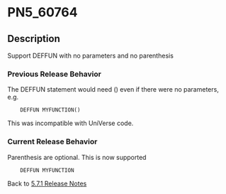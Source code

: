 # PN5_60764

<PageHeader />

## Description

Support DEFFUN with no parameters and no parenthesis

### Previous Release Behavior

The DEFFUN statement would need () even if there were no parameters, e.g.

```
    DEFFUN MYFUNCTION()
```

This was incompatible with UniVerse code.

### Current Release Behavior

Parenthesis are optional. This is now supported

```
    DEFFUN MYFUNCTION
```

Back to [5.7.1 Release Notes](./../jbase-5.7.1-release-notes/README.md)

<PageFooter />
